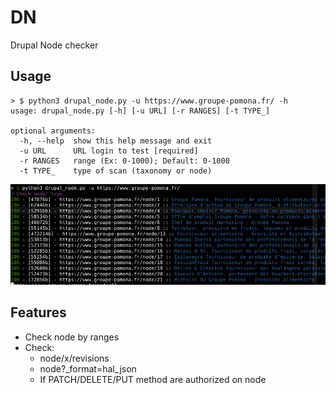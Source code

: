 # DN
Drupal Node checker


## Usage
```
> $ python3 drupal_node.py -u https://www.groupe-pomona.fr/ -h                                         
usage: drupal_node.py [-h] [-u URL] [-r RANGES] [-t TYPE_]

optional arguments:
  -h, --help  show this help message and exit
  -u URL      URL login to test [required]
  -r RANGES   range (Ex: 0-1000); Default: 0-1000
  -t TYPE_    type of scan (taxonomy or node)
```

![alt tag](https://github.com/c0dejump/DN/blob/main/static/dn.png)


## Features

- Check node by ranges
- Check:
  - node/x/revisions
  - node?_format=hal_json
  - If PATCH/DELETE/PUT method are authorized on node
